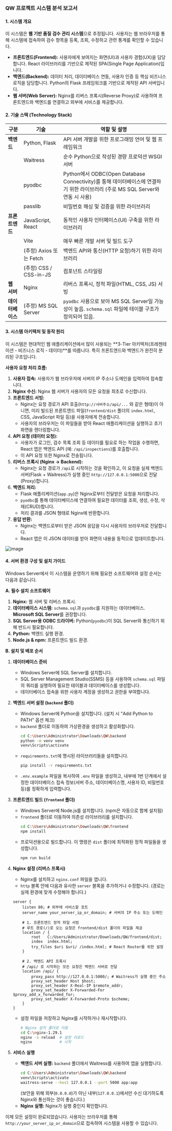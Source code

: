 ### **QW 프로젝트 시스템 분석 보고서**

#### 1. 시스템 개요

이 시스템은 **웹 기반 품질 검수 관리 시스템**으로 추정됩니다. 사용자는 웹 브라우저를 통해 시스템에 접속하여 검수 항목을 등록, 조회, 수정하고 관련 통계를 확인할 수 있습니다.

- **프론트엔드(Frontend):** 사용자에게 보여지는 화면(UI)과 사용자 경험(UX)을 담당합니다. React 라이브러리를 기반으로 제작된 SPA(Single Page Application)입니다.
- **백엔드(Backend):** 데이터 처리, 데이터베이스 연동, 사용자 인증 등 핵심 비즈니스 로직을 담당합니다. Python의 Flask 프레임워크를 기반으로 제작된 API 서버입니다.
- **웹 서버(Web Server):** Nginx를 리버스 프록시(Reverse Proxy)로 사용하여 프론트엔드와 백엔드를 연결하고 외부에 서비스를 제공합니다.

#### 2. 기술 스택 (Technology Stack)

| 구분 | 기술 | 역할 및 설명 |
| --- | --- | --- |
| **백엔드** | Python, Flask | API 서버 개발을 위한 프로그래밍 언어 및 웹 프레임워크 |
| | Waitress | 순수 Python으로 작성된 경량 프로덕션 WSGI 서버 |
| | pyodbc | Python에서 ODBC(Open Database Connectivity)를 통해 데이터베이스에 연결하기 위한 라이브러리 (주로 MS SQL Server와 연동 시 사용) |
| | passlib | 비밀번호 해싱 및 검증을 위한 라이브러리 |
| **프론트엔드** | JavaScript, React | 동적인 사용자 인터페이스(UI) 구축을 위한 라이브러리 |
| | Vite | 매우 빠른 개발 서버 및 빌드 도구 |
| | (추정) Axios 또는 Fetch | 백엔드 API와 통신(HTTP 요청)하기 위한 라이브러리 |
| | (추정) CSS / CSS-in-JS | 컴포넌트 스타일링 |
| **웹 서버** | Nginx | 리버스 프록시, 정적 파일(HTML, CSS, JS) 서빙 |
| **데이터베이스** | (추정) MS SQL Server | `pyodbc` 사용으로 보아 MS SQL Server일 가능성이 높음. `schema.sql` 파일에 테이블 구조가 정의되어 있음. |

#### 3. 시스템 아키텍처 및 동작 원리

이 시스템은 현대적인 웹 애플리케이션에서 많이 사용되는 **3-Tier 아키텍처(프레젠테이션 - 비즈니스 로직 - 데이터)**를 따릅니다. 특히 프론트엔드와 백엔드가 완전히 분리된 구조입니다.

**사용자 요청 처리 흐름:**

1.  **사용자 접속:** 사용자가 웹 브라우저에 서버의 IP 주소나 도메인을 입력하여 접속합니다.
2.  **Nginx 수신:** Nginx 웹 서버가 사용자의 모든 요청을 최초로 수신합니다.
3.  **프론트엔드 서빙:**
    *   Nginx는 요청 경로가 API 호출(`http://서버주소/api/...` 와 같은 형태)이 아니면, 미리 빌드된 프론트엔드 파일(`frontend/dist` 폴더의 `index.html`, CSS, JavaScript 파일 등)을 사용자에게 전송합니다.
    *   사용자의 브라우저는 이 파일들을 받아 React 애플리케이션을 실행하고 초기 화면을 렌더링합니다.
4.  **API 요청 (데이터 요청):**
    *   사용자가 로그인, 검수 목록 조회 등 데이터를 필요로 하는 작업을 수행하면, React 앱은 백엔드 API (예: `/api/inspections`)를 호출합니다.
    *   이 API 요청 또한 Nginx로 전송됩니다.
5.  **리버스 프록시 (Nginx -> Backend):**
    *   Nginx는 요청 경로가 `/api`로 시작하는 것을 확인하고, 이 요청을 실제 백엔드 서버(Flask + Waitress)가 실행 중인 `http://127.0.0.1:5000`으로 전달(Proxy)합니다.
6.  **백엔드 처리:**
    *   Flask 애플리케이션(`app.py`)은 Nginx로부터 전달받은 요청을 처리합니다.
    *   `pyodbc`를 통해 데이터베이스에 연결하여 필요한 데이터를 조회, 생성, 수정, 삭제(CRUD)합니다.
    *   처리 결과를 JSON 형태로 Nginx에 반환합니다.
7.  **응답 반환:**
    *   Nginx는 백엔드로부터 받은 JSON 응답을 다시 사용자의 브라우저로 전달합니다.
    *   React 앱은 이 JSON 데이터를 받아 화면의 내용을 동적으로 업데이트합니다.

![image](https://user-images.githubusercontent.com/126784999/266933363-8013d31a-e7e1-4111-991b-01113800051c.png)

#### 4. 서버 환경 구성 및 설치 가이드

Windows Server에서 이 시스템을 운영하기 위해 필요한 소프트웨어와 설정 순서는 다음과 같습니다.

**A. 필수 설치 소프트웨어**

1.  **Nginx:** 웹 서버 및 리버스 프록시.
2.  **데이터베이스 시스템:** `schema.sql`과 `pyodbc`를 지원하는 데이터베이스. **Microsoft SQL Server**를 권장합니다.
3.  **SQL Server용 ODBC 드라이버:** Python(`pyodbc`)이 SQL Server와 통신하기 위해 반드시 필요합니다.
4.  **Python:** 백엔드 실행 환경.
5.  **Node.js & npm:** 프론트엔드 빌드 환경.

**B. 설치 및 배포 순서**

1.  **데이터베이스 준비**
    *   Windows Server에 SQL Server를 설치합니다.
    *   SQL Server Management Studio(SSMS) 등을 사용하여 `schema.sql` 파일의 쿼리를 실행하여 필요한 테이블과 데이터베이스를 생성합니다.
    *   데이터베이스 접속을 위한 사용자 계정을 생성하고 권한을 부여합니다.

2.  **백엔드 서버 설정 (`backend` 폴더)**
    *   Windows Server에 Python을 설치합니다. (설치 시 "Add Python to PATH" 옵션 체크)
    *   `backend` 폴더로 이동하여 가상환경을 생성하고 활성화합니다.
        ```bash
        cd C:\Users\Administrator\Downloads\QW\backend
        python -m venv venv
        venv\Scripts\activate
        ```
    *   `requirements.txt`에 명시된 라이브러리들을 설치합니다.
        ```bash
        pip install -r requirements.txt
        ```
    *   `.env.example` 파일을 복사하여 `.env` 파일을 생성하고, 내부에 1번 단계에서 설정한 데이터베이스 접속 정보(서버 주소, 데이터베이스명, 사용자 ID, 비밀번호 등)를 정확하게 입력합니다.

3.  **프론트엔드 빌드 (`frontend` 폴더)**
    *   Windows Server에 Node.js를 설치합니다. (npm은 자동으로 함께 설치됨)
    *   `frontend` 폴더로 이동하여 의존성 라이브러리를 설치합니다.
        ```bash
        cd C:\Users\Administrator\Downloads\QW\frontend
        npm install
        ```
    *   프로덕션용으로 빌드합니다. 이 명령은 `dist` 폴더에 최적화된 정적 파일들을 생성합니다.
        ```bash
        npm run build
        ```

4.  **Nginx 설정 (리버스 프록시)**
    *   Nginx를 설치하고 `nginx.conf` 파일을 엽니다.
    *   `http` 블록 안에 다음과 유사한 `server` 블록을 추가하거나 수정합니다. (경로는 실제 환경에 맞게 수정해야 합니다.)

    ```nginx
    server {
        listen 80; # 외부에 서비스할 포트
        server_name your_server_ip_or_domain; # 서버의 IP 주소 또는 도메인

        # 1. 프론트엔드 정적 파일 서빙
        # 루트 경로(/)로 오는 요청은 frontend/dist 폴더의 파일을 제공
        location / {
            root   C:/Users/Administrator/Downloads/QW/frontend/dist;
            index  index.html;
            try_files $uri $uri/ /index.html; # React Router를 위한 설정
        }

        # 2. 백엔드 API 프록시
        # /api/ 로 시작하는 모든 요청은 백엔드 서버로 전달
        location /api/ {
            proxy_pass http://127.0.0.1:5000/; # Waitress가 실행 중인 주소
            proxy_set_header Host $host;
            proxy_set_header X-Real-IP $remote_addr;
            proxy_set_header X-Forwarded-For $proxy_add_x_forwarded_for;
            proxy_set_header X-Forwarded-Proto $scheme;
        }
    }
    ```
    *   설정 파일을 저장하고 Nginx를 시작하거나 재시작합니다.
        ```bash
        # Nginx 설치 폴더로 이동
        cd C:\nginx-1.29.1
        nginx -s reload  # 설정 리로드
        nginx            # 시작
        ```

5.  **서비스 실행**
    *   **백엔드 서버 실행:** `backend` 폴더에서 Waitress를 사용하여 앱을 실행합니다.
        ```bash
        cd C:\Users\Administrator\Downloads\QW\backend
        venv\Scripts\activate
        waitress-serve --host 127.0.0.1 --port 5000 app:app
        ```
        (보안을 위해 외부(`0.0.0.0`)가 아닌 내부(`127.0.0.1`)에서만 수신 대기하도록 Nginx와 통신하는 것이 좋습니다.)
    *   **Nginx 실행:** Nginx가 실행 중인지 확인합니다.

이제 모든 설정이 완료되었습니다. 사용자는 브라우저를 통해 `http://your_server_ip_or_domain`으로 접속하여 시스템을 사용할 수 있습니다.

